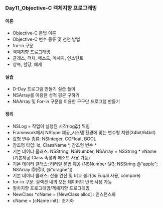 ### Day11_Objective-C 객체지향 프로그래밍


#### 이론
- Objective-C 문법 이론
- Objective-C 변수 종류 및 선언 방법
- for-in 구문
- 객체지향 프로그래밍
- 클래스, 객체, 메소드, 메세지, 인스턴트
- 상속, 할당, 해제


#### 실습
- D-Day 프로그램 만들기 실습 풀이
- NSArray를 이용한 성적 평균 구하기
- NAArray 및 For-in 구문을 이용한 구구단 프로그램 만들기


#### 정리
- NSLog = 작업이 실행된 시각(log값) 찍힘
- Framework에서 NStype 제공_시스템 환경에 맞는 변수형 지원(34bit/64bit)
- 값형 변수 종류: NSInteger, CGFloat, BOOL
- 참조형 타입: id, ClassName *, 참조형 변수 *
- 기본 데이터 클래스: NSString, NSNumber, NSArray = NSString * vName (기본제공 Class 속성과 메소드 사용 가능)
- 기본 데이터 클래스: 리터럴 문법 제공 (NSNumber @3; NSString @"apple"; NSArray @[@3, @"oragne"])
- 기본 데이터 클래스: 산술 연산 및 비교 불가(is Euqal 사용, compare)
- for-in 구문: 컬렉션 내의 모든 데이터의 반복 사용 가능
- 절차지향 프로그래밍/객체지향 프로그래밍
- NewClass *cName = [NewClass alloc] : 인스턴스화
- cName = [cName init] : 초기화

